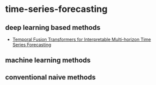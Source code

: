 # time-series-forecasting

## deep learning based methods
* [Temporal Fusion Transformers for Interpretable Multi-horizon Time Series Forecasting](https://github.com/google-research/google-research/tree/master/tft)


## machine learning methods



## conventional naive methods

